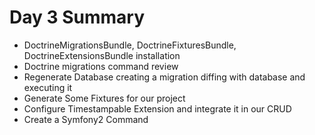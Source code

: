 Day 3 Summary
=============

- DoctrineMigrationsBundle, DoctrineFixturesBundle, DoctrineExtensionsBundle installation
- Doctrine migrations command review
- Regenerate Database creating a migration diffing with database and executing it
- Generate Some Fixtures for our project
- Configure Timestampable Extension and integrate it in our CRUD
- Create a Symfony2 Command
